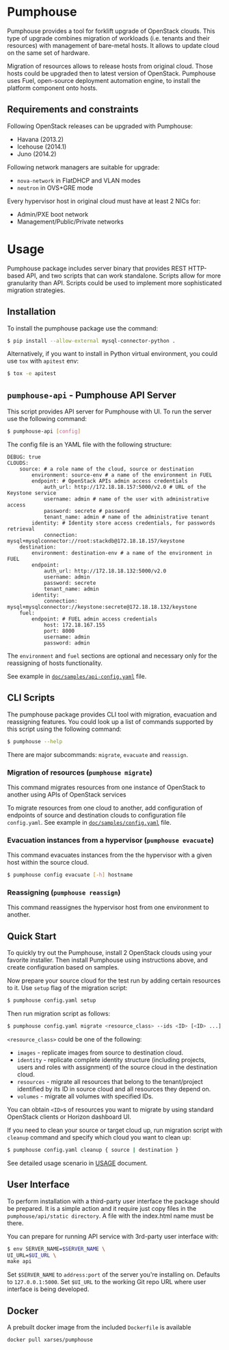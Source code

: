 Pumphouse
=========

Pumphouse provides a tool for forklift upgrade of OpenStack clouds. This type of
upgrade combines migration of workloads (i.e. tenants and their resources) with
management of bare-metal hosts. It allows to update cloud on the same set of
hardware.

Migration of resources allows to release hosts from original cloud. Those hosts
could be upgraded then to latest version of OpenStack. Pumphouse uses Fuel,
open-source deployment automation engine, to install the platform component onto
hosts.

## Requirements and constraints

Following OpenStack releases can be upgraded with Pumphouse:

- Havana (2013.2)
- Icehouse (2014.1)
- Juno (2014.2)

Following network managers are suitable for upgrade:

- `nova-network` in FlatDHCP and VLAN modes
- `neutron` in OVS+GRE mode

Every hypervisor host in original cloud must have at least 2 NICs for:

- Admin/PXE boot network
- Management/Public/Private networks

Usage
=====

Pumphouse package includes server binary that provides REST HTTP-based API, and
two scripts that can work standalone. Scripts allow for more granularity than
API. Scripts could be used to implement more sophisticated migration strategies.

## Installation

To install the pumphouse package use the command:

```sh
$ pip install --allow-external mysql-connector-python .
```

Alternatively, if you want to install in Python virtual environment, you could
use `tox` with `apitest` env:

```sh
$ tox -e apitest
```

## `pumphouse-api` - Pumphouse API Server

This script provides API server for Pumphouse with UI. To run the server use
the following command:

```sh
$ pumphouse-api [config]
```

The config file is an YAML file with the following structure:

```
DEBUG: true
CLOUDS:
    source: # a role name of the cloud, source or destination
        environment: source-env # a name of the environment in FUEL
        endpoint: # OpenStack APIs admin access credentials
            auth_url: http://172.18.18.157:5000/v2.0 # URL of the Keystone service
            username: admin # name of the user with administrative access
            password: secrete # password
            tenant_name: admin # name of the administrative tenant
        identity: # Identity store access credentials, for passwords retrieval
            connection: mysql+mysqlconnector://root:stackdb@172.18.18.157/keystone
    destination:
        environment: destination-env # a name of the environment in FUEL
        endpoint:
            auth_url: http://172.18.18.132:5000/v2.0
            username: admin
            password: secrete
            tenant_name: admin
        identity:
            connection: mysql+mysqlconnector://keystone:secrete@172.18.18.132/keystone
    fuel:
        endpoint: # FUEL admin access credentials
            host: 172.18.167.155
            port: 8000
            username: admin
            password: admin
```

The `environment` and `fuel` sections are optional and necessary only for
the reassigning of hosts functionality.

See example in [`doc/samples/api-config.yaml`](doc/samples/api-config.yaml)
file.

## CLI Scripts

The pumphouse package provides CLI tool with migration, evacuation and
reassigning features. You could look up a list of commands supported by this
script using the following command:

```sh
$ pumphouse --help
```

There are major subcommands: `migrate`, `evacuate` and `reassign`.

### Migration of resources (`pumphouse migrate`)

This command migrates resources from one instance of OpenStack to another using
APIs of OpenStack services

To migrate resources from one cloud to another, add configuration of endpoints
of source and destination clouds to configuration file `config.yaml`. See
example in [`doc/samples/config.yaml`](doc/samples/config.yaml) file.


### Evacuation instances from a hypervisor (`pumphouse evacuate`)

This command evacuates instances from the the hypervisor with a given host
within the source cloud.

```sh
$ pumphouse config evacuate [-h] hostname
```

### Reassigning (`pumphouse reassign`)

This command reassignes the hypervisor host from one environment to another.

## Quick Start

To quickly try out the Pumphouse, install 2 OpenStack clouds using your
favorite installer. Then install Pumphouse using instructions above, and create
configuration based on samples.

Now prepare your source cloud for the test run by adding certain resources to
it. Use `setup` flag of the migration script:

```sh
$ pumphouse config.yaml setup
```

Then run migration script as follows:

```sh
$ pumphouse config.yaml migrate <resource_class> --ids <ID> [<ID> ...]
```

`<resource_class>` could be one of the following:

* `images` - replicate images from source to destination cloud.
* `identity` - replicate complete identity structure (including projects, users
  and roles with assignment) of the source cloud in the destination cloud.
* `resources` - migrate all resources that belong to the tenant/project
  identified by its ID in source cloud and all resources they depend on.
* `volumes` - migrate all volumes with specified IDs.

You can obtain `<ID>`s of resources you want to migrate by using standard
OpenStack clients or Horizon dashboard UI.

If you need to clean your source or target cloud up, run migration script
with `cleanup` command and specify which cloud you want to clean up:

```sh
$ pumphouse config.yaml cleanup { source | destination }
```

See detailed usage scenario in [USAGE](doc/USAGE.md) document.

## User Interface

To perform installation with a third-party user interface the package should be
prepared. It is a simple action and it require just copy files in the 
`pumphouse/api/static directory`. A file with the index.html name must be there.

You can prepare for running API service with 3rd-party user interface with:

```sh
$ env SERVER_NAME=$SERVER_NAME \
UI_URL=$UI_URL \
make api
```

Set `$SERVER_NAME` to `address:port` of the server you're installing on. Defaults
to `127.0.0.1:5000`.
Set `$UI_URL` to the working Git repo URL where user interface is being
developed.

## Docker

A prebuilt docker image from the included `Dockerfile` is available

```sh
docker pull xarses/pumphouse
```
